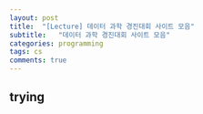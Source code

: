 ```yaml
---
layout: post
title:  "[Lecture] 데이터 과학 경진대회 사이트 모음"
subtitle:   "데이터 과학 경진대회 사이트 모음"
categories: programming
tags: cs
comments: true
---
```

## trying

